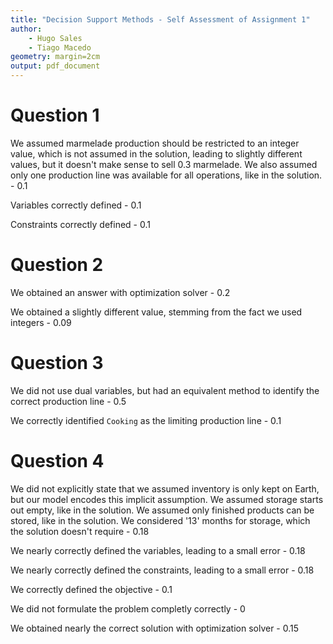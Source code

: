 ```yaml
---
title: "Decision Support Methods - Self Assessment of Assignment 1"
author:
    - Hugo Sales
    - Tiago Macedo
geometry: margin=2cm
output: pdf_document
---
```


# Question 1

We assumed marmelade production should be restricted to an integer
value, which is not assumed in the solution, leading to slightly
different values, but it doesn't make sense to sell $0.3$ marmelade.
We also assumed only one production line was available for all
operations, like in the solution. - $0.1$

Variables correctly defined - $0.1$

Constraints correctly defined - $0.1$

# Question 2

We obtained an answer with optimization solver - $0.2$

We obtained a slightly different value, stemming from the fact we used integers - $0.09$

# Question 3

We did not use dual variables, but had an equivalent method to identify the correct production line - $0.5$

We correctly identified `Cooking` as the limiting production line - $0.1$

# Question 4

We did not explicitly state that we assumed inventory is only kept on
Earth, but our model encodes this implicit assumption. We assumed
storage starts out empty, like in the solution. We assumed only
finished products can be stored, like in the solution. We considered
'13' months for storage, which the solution doesn't require - $0.18$

We nearly correctly defined the variables, leading to a small error - $0.18$

We nearly correctly defined the constraints, leading to a small error - $0.18$

We correctly defined the objective - $0.1$

We did not formulate the problem completly correctly - $0$

We obtained nearly the correct solution with optimization solver - $0.15$










